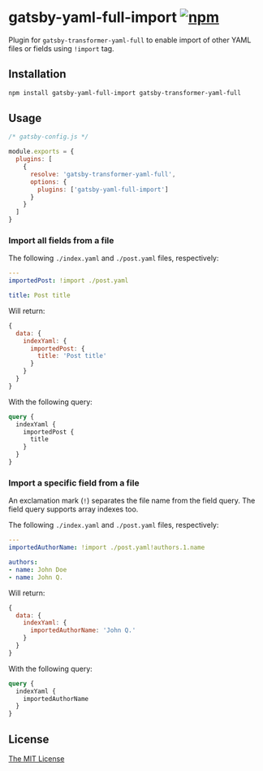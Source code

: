 # gatsby-yaml-full-import [![npm][1]][2]

Plugin for `gatsby-transformer-yaml-full` to enable import of other YAML files
or fields using `!import` tag.

## Installation

```sh
npm install gatsby-yaml-full-import gatsby-transformer-yaml-full
```

## Usage

```js
/* gatsby-config.js */

module.exports = {
  plugins: [
    {
      resolve: 'gatsby-transformer-yaml-full',
      options: {
        plugins: ['gatsby-yaml-full-import']
      }
    }
  ]
}
```

### Import all fields from a file

The following `./index.yaml` and `./post.yaml` files, respectively:

```yaml
---
importedPost: !import ./post.yaml
```

```yaml
title: Post title
```

Will return:

```js
{
  data: {
    indexYaml: {
      importedPost: {
        title: 'Post title'
      }
    }
  }
}
```

With the following query:

```graphql
query {
  indexYaml {
    importedPost {
      title
    }
  }
}
```

### Import a specific field from a file

An exclamation mark (`!`) separates the file name from the field query. The
field query supports array indexes too.

The following `./index.yaml` and `./post.yaml` files, respectively:

```yaml
---
importedAuthorName: !import ./post.yaml!authors.1.name
```

```yaml
authors:
- name: John Doe
- name: John Q.
```

Will return:

```js
{
  data: {
    indexYaml: {
      importedAuthorName: 'John Q.'
    }
  }
}
```

With the following query:

```graphql
query {
  indexYaml {
    importedAuthorName
  }
}
```

## License

[The MIT License][license]

[1]: https://img.shields.io/npm/v/gatsby-yaml-full-import
[2]: https://www.npmjs.com/package/gatsby-yaml-full-import
[license]: https://github.com/stldo/gatsby-transformer-yaml-full/blob/master/LICENSE
